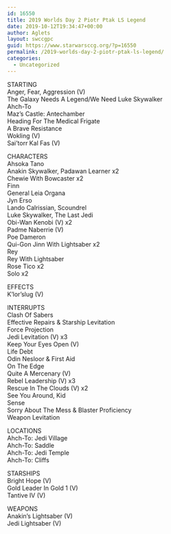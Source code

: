 ```yaml
---
id: 16550
title: 2019 Worlds Day 2 Piotr Ptak LS Legend
date: 2019-10-12T19:34:47+00:00
author: Aglets
layout: swccgpc
guid: https://www.starwarsccg.org/?p=16550
permalink: /2019-worlds-day-2-piotr-ptak-ls-legend/
categories:
  - Uncategorized
---
```

STARTING  
Anger, Fear, Aggression (V)  
The Galaxy Needs A Legend/We Need Luke Skywalker  
Ahch-To  
Maz&#8217;s Castle: Antechamber  
Heading For The Medical Frigate  
A Brave Resistance  
Wokling (V)  
Sai&#8217;torr Kal Fas (V)

CHARACTERS  
Ahsoka Tano  
Anakin Skywalker, Padawan Learner x2  
Chewie With Bowcaster x2  
Finn  
General Leia Organa  
Jyn Erso  
Lando Calrissian, Scoundrel  
Luke Skywalker, The Last Jedi  
Obi-Wan Kenobi (V) x2  
Padme Naberrie (V)  
Poe Dameron  
Qui-Gon Jinn With Lightsaber x2  
Rey  
Rey With Lightsaber  
Rose Tico x2  
Solo x2 

EFFECTS  
K&#8217;lor&#8217;slug (V)

INTERRUPTS  
Clash Of Sabers  
Effective Repairs & Starship Levitation  
Force Projection  
Jedi Levitation (V) x3  
Keep Your Eyes Open (V)  
Life Debt  
Odin Nesloor & First Aid  
On The Edge  
Quite A Mercenary (V)  
Rebel Leadership (V) x3  
Rescue In The Clouds (V) x2  
See You Around, Kid  
Sense  
Sorry About The Mess & Blaster Proficiency  
Weapon Levitation 

LOCATIONS  
Ahch-To: Jedi Village  
Ahch-To: Saddle  
Ahch-To: Jedi Temple  
Ahch-To: Cliffs

STARSHIPS  
Bright Hope (V)  
Gold Leader In Gold 1 (V)  
Tantive IV (V)

WEAPONS  
Anakin&#8217;s Lightsaber (V)  
Jedi Lightsaber (V)